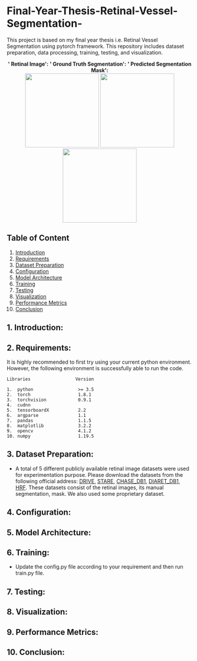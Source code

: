 # Final-Year-Thesis-Retinal-Vessel-Segmentation-
This project is based on my final year thesis i.e. Retinal Vessel Segmentation using pytorch framework. This repository includes dataset preparation, data processing, training, testing, and visualization.

<p align="center">
  <b>'      Retinal Image':</b> <b>'    Ground Truth Segmentation':</b> <b>'    Predicted Segmentation Mask':</b> <br>   
  <img src="https://github.com/sambittarai/Final-Year-Thesis-Retinal-Vessel-Segmentation-/blob/main/Readme/Retinal_Image.png" height=200 width=200>
  <img src="https://github.com/sambittarai/Final-Year-Thesis-Retinal-Vessel-Segmentation-/blob/main/Readme/Segmentation_GT.png" height=200 width=200>
  <img src="https://github.com/sambittarai/Final-Year-Thesis-Retinal-Vessel-Segmentation-/blob/main/Readme/Segmentation_Prediction.png" height=200 width=200>
</p>



## Table of Content
1. [Introduction](#introduction)
2. [Requirements](#requirements)
3. [Dataset Preparation](#dataset)
4. [Configuration](#config)
5. [Model Architecture](#model)
6. [Training](#training)
7. [Testing](#testing)
8. [Visualization](#visualization)
9. [Performance Metrics](#performance)
10. [Conclusion](#conclusion)

## 1. Introduction: <a name="introduction"></a>

## 2. Requirements: <a name="requirements"></a>
It is highly recommended to first try using your current python environment. However, the following environment is successfully able to run the code.

```
Libraries                 Version

1.  python                 >= 3.5
2.  torch                  1.8.1
3.  torchvision            0.9.1
4.  cudnn
5.  tensorboardX           2.2
6.  argparse               1.1
7.  pandas                 1.1.5
8.  matplotlib             3.2.2
9.  opencv                 4.1.2
10. numpy                  1.19.5
```


## 3. Dataset Preparation: <a name="dataset"></a>
* A total of 5 different publicly available retinal image datasets were used for experimentation purpose. Please download the datasets from the following official address: [DRIVE](https://drive.grand-challenge.org/), [STARE]( https://cecas.clemson.edu/~ahoover/stare/), [CHASE_DB1]( https://blogs.kingston.ac.uk/retinal/chasedb1/), [DIARET_DB1](http://www.it.lut.fi/project/imageret/diaretdb1/), [HRF]( https://www5.cs.fau.de/research/data/fundus-images/). These datasets consist of the retinal images, its manual segmentation, mask. We also used some proprietary dataset.

## 4. Configuration: <a name="config"></a>

## 5. Model Architecture: <a name="model"></a>

## 6. Training: <a name="training"></a>
* Update the config.py file according to your requirement and then run train.py file. 


## 7. Testing: <a name="testing"></a>

## 8. Visualization: <a name="visualization"></a>

## 9. Performance Metrics: <a name="performance"></a>

## 10. Conclusion: <a name="conclusion"></a>
